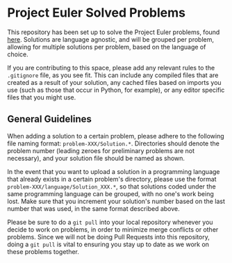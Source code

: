 # Project Euler Solved Problems
This repository has been set up to solve the Project Euler problems, found [here](https://projecteuler.net/). Solutions are language agnostic, and will be grouped per problem, allowing for multiple solutions per problem, based on the language of choice.

If you are contributing to this space, please add any relevant rules to the `.gitignore` file, as you see fit. This can include any compiled files that are created as a result of your solution, any cached files based on imports you use (such as those that occur in Python, for example), or any editor specific files that you might use.

## General Guidelines
When adding a solution to a certain problem, please adhere to the following file naming format: `problem-XXX/Solution.*`. Directories should denote the problem number (leading zeroes for preliminary problems are not necessary), and your solution file should be named as shown.

In the event that you want to upload a solution in a programming language that already exists in a certain problem's directory, please use the format `problem-XXX/language/Solution_XXX.*`, so that solutions coded under the same programming language can be grouped, with no one's work being lost. Make sure that you increment your solution's number based on the last number that was used, in the same format described above.

Please be sure to do a `git pull` into your local repository whenever you decide to work on problems, in order to minimize merge conflicts or other problems. Since we will not be doing Pull Requests into this repository, doing a `git pull` is vital to ensuring you stay up to date as we work on these problems together.
